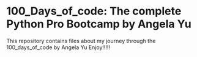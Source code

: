 # 100_Days_of_code: The complete Python Pro Bootcamp by Angela Yu
This repository contains files about my journey through the 100_days_of_code by Angela Yu 
Enjoy!!!!!

